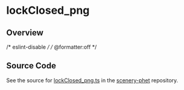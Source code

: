 # lockClosed_png

## Overview

/* eslint-disable */
/* @formatter:off */



## Source Code

See the source for [lockClosed_png.ts](https://github.com/phetsims/scenery-phet/blob/main/images/lockClosed_png.ts) in the [scenery-phet](https://github.com/phetsims/scenery-phet) repository.
